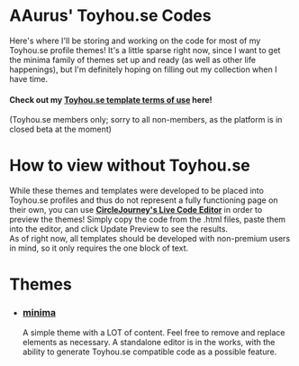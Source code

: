 # AAurus' Toyhou.se Codes

Here's where I'll be storing and working on the code for most of my Toyhou.se profile themes! It's a little sparse right now, since I want to get the minima family of themes set up and ready (as well as other life happenings), but I'm definitely hoping on filling out my collection when I have time.

#### Check out my [Toyhou.se template terms of use](https://toyhou.se/~bulletins/1692278.terms-of-use) here!  
(Toyhou.se members only; sorry to all non-members, as the platform is in closed beta at the moment)

# How to view without Toyhou.se
While these themes and templates were developed to be placed into Toyhou.se profiles and thus do not represent a fully functioning page on their own, you can use **[CircleJourney's Live Code Editor](https://th.circlejourney.net/#)** in order to preview the themes! Simply copy the code from the .html files, paste them into the editor, and click Update Preview to see the results.  
As of right now, all templates should be developed with non-premium users in mind, so it only requires the one block of text.

# Themes
- ### [minima](https://github.com/AAurus/toyhouse-codes/tree/main/minima)
  A simple theme with a LOT of content. Feel free to remove and replace elements as necessary. A standalone editor is in the works, with the ability to generate Toyhou.se compatible code as a possible feature.
